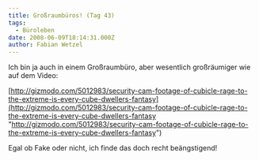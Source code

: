 ```yaml
---
title: Großraumbüros! (Tag 43)
tags:
  - Büroleben
date: 2008-06-09T18:14:31.000Z
author: Fabian Wetzel
---
```


Ich bin ja auch in einem Großraumbüro, aber wesentlich großräumiger wie auf dem Video:

[http://gizmodo.com/5012983/security-cam-footage-of-cubicle-rage-to-the-extreme-is-every-cube-dwellers-fantasy](http://gizmodo.com/5012983/security-cam-footage-of-cubicle-rage-to-the-extreme-is-every-cube-dwellers-fantasy "http://gizmodo.com/5012983/security-cam-footage-of-cubicle-rage-to-the-extreme-is-every-cube-dwellers-fantasy")

Egal ob Fake oder nicht, ich finde das doch recht beängstigend!


